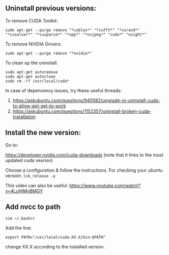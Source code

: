 ## Uninstall previous versions:

To remove CUDA Toolkit:
```
sudo apt-get --purge remove "*cublas*" "*cufft*" "*curand*" "*cusolver*" "*cusparse*" "*npp*" "*nvjpeg*" "cuda*" "nsight*"
```

To remove NVIDIA Drivers:
```
sudo apt-get --purge remove "*nvidia*"
```

To clean up the uninstall:
```
sudo apt-get autoremove
sudo apt-get autoclean
sudo rm -rf /usr/local/cuda*
```

In case of depencency issues, try these useful threads:
1. https://askubuntu.com/questions/940582/upgrade-or-uninstall-cuda-to-allow-apt-get-to-work
2. https://askubuntu.com/questions/1152357/uninstall-broken-cuda-installation


## Install the new version:

Go to:

https://developer.nvidia.com/cuda-downloads
(note that it links to the most updated cuda vesrion)

Choose a configuration & follow the instructions.
For checking your ubuntu version: `lsb_release -a`

This video can also be useful: https://www.youtube.com/watch?v=4LuHiMvBMGY

## Add nvcc to path

```
vim ~/.bashrc
```

Add the line:

```
export PATH="/usr/local/cuda-XX.X/bin:$PATH"
```

change XX.X according to the installed version.
